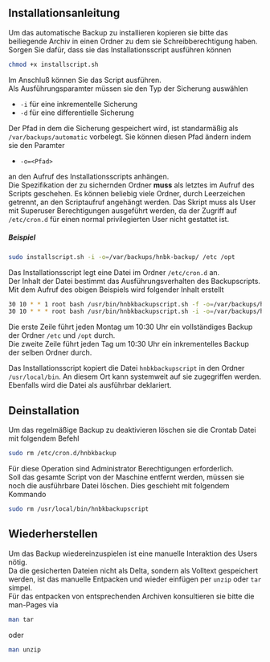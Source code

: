 ## Installationsanleitung

Um das automatische Backup zu installieren kopieren sie bitte das beiliegende Archiv in einen Ordner zu dem sie Schreibberechtigung haben.  
Sorgen Sie dafür, dass sie das Installationsscript ausführen können  

```bash
chmod +x installscript.sh
```

Im Anschluß können Sie das Script ausführen.  
Als Ausführungsparamter müssen sie den Typ der Sicherung auswählen

- `-i` für eine inkrementelle Sicherung
- `-d` für eine differentielle Sicherung

Der Pfad in dem die Sicherung gespeichert wird, ist standarmäßig als  
`/var/backups/automatic` vorbelegt.
Sie können diesen Pfad ändern indem sie den Paramter

- `-o=<Pfad>`

an den Aufruf des Installationsscripts anhängen.  
Die Spezifikation der zu sichernden Ordner **muss** als letztes im Aufruf des Scripts geschehen. Es können beliebig viele Ordner, durch Leerzeichen getrennt, an den Scriptaufruf angehängt werden.
Das Skript muss als User mit Superuser Berechtigungen ausgeführt werden, da der Zugriff auf `/etc/cron.d` für einen normal privilegierten User nicht gestattet ist.

##### Beispiel

```bash
sudo installscript.sh -i -o=/var/backups/hnbk-backup/ /etc /opt
```

Das Installationsscript legt eine Datei im Ordner `/etc/cron.d` an.  
Der Inhalt der Datei bestimmt das Ausführungsverhalten des Backupscripts.  
Mit dem Aufruf des obigen Beispiels wird folgender Inhalt erstellt

```bash
30 10 * * 1 root bash /usr/bin/hnbkbackupscript.sh -f -o=/var/backups/hnbk-backup/ /etc /opt
30 10 * * * root bash /usr/bin/hnbkbackupscript.sh -i -o=/var/backups/hnbk-backup/ /etc /opt
```

Die erste Zeile führt jeden Montag um 10:30 Uhr ein vollständiges Backup der Ordner `/etc` und `/opt` durch.  
Die zweite Zeile führt jeden Tag um 10:30 Uhr ein inkrementelles Backup der selben Ordner durch.

Das Installationsscript kopiert die Datei `hnbkbackupscript` in den Ordner `/usr/local/bin`. An diesem Ort kann systemweit auf sie zugegriffen werden.  
Ebenfalls wird die Datei als ausführbar deklariert.

## Deinstallation

Um das regelmäßige Backup zu deaktivieren löschen sie die Crontab Datei mit folgendem Befehl

```bash
sudo rm /etc/cron.d/hnbkbackup
```

Für diese Operation sind Administrator Berechtigungen erforderlich.  
Soll das gesamte Script von der Maschine entfernt werden, müssen sie noch die ausführbare Datei löschen. Dies geschieht mit folgendem Kommando

```bash
sudo rm /usr/local/bin/hnbkbackupscript
```

## Wiederherstellen

Um das Backup wiedereinzuspielen ist eine manuelle Interaktion des Users nötig.  
Da die gesicherten Dateien nicht als Delta, sondern als Volltext gespeichert werden, ist das manuelle Entpacken und wieder einfügen per `unzip` oder `tar` simpel.  
Für das entpacken von entsprechenden Archiven konsultieren sie bitte die man-Pages via

```bash
man tar
```
oder 
```bash
man unzip
```